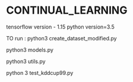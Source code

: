 # CONTINUAL_LEARNING

tensorflow version - 1.15
python version=3.5

TO run :
python3 create_dataset_modified.py


python3 models.py


python3 utils.py


python 3 test_kddcup99.py
